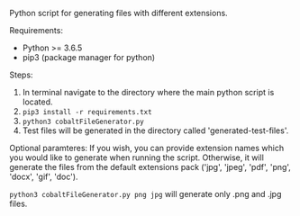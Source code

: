 Python script for generating files with different extensions. 

Requirements:
- Python >= 3.6.5
- pip3 (package manager for python)

Steps:
1. In terminal navigate to the directory where the main python script is located.
2. `pip3 install -r requirements.txt`
3. `python3 cobaltFileGenerator.py`
4. Test files will be generated in the directory called 'generated-test-files'.

Optional paramteres:
If you wish, you can provide extension names which you would like to generate when running the script. Otherwise, it will generate the files from the default extensions pack ('jpg', 'jpeg', 'pdf', 'png', 'docx', 'gif', 'doc').

`python3 cobaltFileGenerator.py png jpg` will generate only .png and .jpg files.